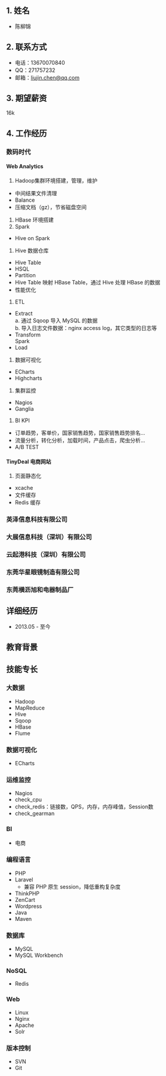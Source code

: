 ## 1. 姓名
* 陈柳锦

## 2. 联系方式
* 电话：13670070840
* QQ：271757232
* 邮箱：liujin.chen@qq.com

## 3. 期望薪资
16k

## 4. 工作经历
### 数码时代

#### Web Analytics
1. Hadoop集群环境搭建，管理，维护
 * 中间结果文件清理
 * Balance
 * 压缩文档（gz），节省磁盘空间
1. HBase 环境搭建
1. Spark
 * Hive on Spark
1. Hive 数据仓库
 * Hive Table
 * HSQL
 * Partition
 * Hive Table 映射 HBase Table，通过 Hive 处理 HBase 的数据
 * 性能优化
1. ETL
 * Extract<br/>
   a. 通过 Sqoop 导入 MySQL 的数据<br />
   b. 导入日志文件数据：nginx access log，其它类型的日志等
 * Transform<br />
   Spark
 * Load
1. 数据可视化
  * ECharts
  * Highcharts
1. 集群监控
 * Nagios
 * Ganglia
1. BI KPI
 * 订单趋势，客单价，国家销售趋势，国家销售趋势排名...
 * 流量分析，转化分析，加载时间，产品点击，爬虫分析...
 * A/B TEST

#### TinyDeal 电商网站
1. 页面静态化
 * xcache
 * 文件缓存
 * Redis 缓存


### 英泽信息科技有限公司
### 大展信息科技（深圳）有限公司
### 云起港科技（深圳）有限公司
### 东莞华星眼镜制造有限公司
### 东莞横沥旭和电器制品厂


## 详细经历
* 2013.05 - 至今

## 教育背景

## 技能专长

### 大数据
* Hadoop
* MapReduce
* Hive
* Sqoop
* HBase
* Flume

### 数据可视化
* ECharts

### 运维监控
* Nagios
 * check_cpu
 * check_redis：链接数，QPS，内存，内存峰值，Session数
 * check_gearman

### BI
 * 电商

### 编程语言
* PHP
 * Laravel
   * 兼容 PHP 原生 session，降低重构复杂度
 * ThinkPHP
 * ZenCart
 * Wordpress
* Java
 * Maven

### 数据库
* MySQL
 * MySQL Workbench

### NoSQL
* Redis

### Web
* Linux
* Nginx
* Apache
* Solr

### 版本控制
 * SVN
 * Git
